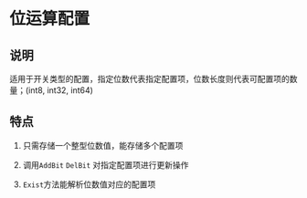 # 位运算配置

## 说明

适用于开关类型的配置，指定位数代表指定配置项，位数长度则代表可配置项的数量；(int8, int32, int64)

## 特点

1. 只需存储一个整型位数值，能存储多个配置项

2. 调用`AddBit` `DelBit` 对指定配置项进行更新操作

3. `Exist`方法能解析位数值对应的配置项
